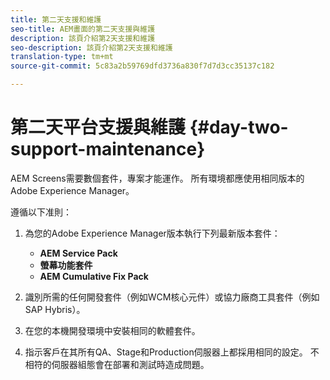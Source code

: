 ```yaml
---
title: 第二天支援和維護
seo-title: AEM畫面的第二天支援與維護
description: 該頁介紹第2天支援和維護
seo-description: 該頁介紹第2天支援和維護
translation-type: tm+mt
source-git-commit: 5c83a2b59769dfd3736a830f7d7d3cc35137c182

---
```



# 第二天平台支援與維護 {#day-two-support-maintenance}

AEM Screens需要數個套件，專案才能運作。 所有環境都應使用相同版本的Adobe Experience Manager。

遵循以下准則：

1. 為您的Adobe Experience Manager版本執行下列最新版本套件：

   * **AEM Service Pack**
   * **螢幕功能套件**
   * **AEM Cumulative Fix Pack**

1. 識別所需的任何開發套件（例如WCM核心元件）或協力廠商工具套件（例如SAP Hybris）。

1. 在您的本機開發環境中安裝相同的軟體套件。

1. 指示客戶在其所有QA、Stage和Production伺服器上都採用相同的設定。 不相符的伺服器組態會在部署和測試時造成問題。
